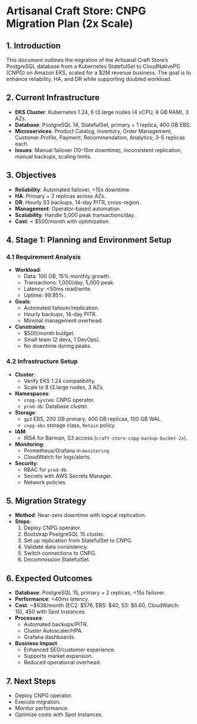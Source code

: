 # Artisanal Craft Store: CNPG Migration Plan (2x Scale)

## 1. Introduction
This document outlines the migration of the Artisanal Craft Store’s PostgreSQL database from a Kubernetes StatefulSet to CloudNativePG (CNPG) on Amazon EKS, scaled for a $2M revenue business. The goal is to enhance reliability, HA, and DR while supporting doubled workload.

## 2. Current Infrastructure
- **EKS Cluster**: Kubernetes 1.24, 6 t3.large nodes (4 vCPU, 8 GB RAM), 3 AZs.
- **Database**: PostgreSQL 14, StatefulSet, primary + 1 replica, 400 GB EBS.
- **Microservices**: Product Catalog, Inventory, Order Management, Customer Profile, Payment, Recommendation, Analytics; 3–5 replicas each.
- **Issues**: Manual failover (10–15m downtime), inconsistent replication, manual backups, scaling limits.

## 3. Objectives
- **Reliability**: Automated failover, <15s downtime.
- **HA**: Primary + 2 replicas across AZs.
- **DR**: Hourly S3 backups, 14-day PITR, cross-region.
- **Management**: Operator-based automation.
- **Scalability**: Handle 5,000 peak transactions/day.
- **Cost**: < $500/month with optimization.

## 4. Stage 1: Planning and Environment Setup
### 4.1 Requirement Analysis
- **Workload**:
  - Data: 100 GB, 15% monthly growth.
  - Transactions: 1,000/day, 5,000 peak.
  - Latency: <50ms read/write.
  - Uptime: 99.95%.
- **Goals**:
  - Automated failover/replication.
  - Hourly backups, 14-day PITR.
  - Minimal management overhead.
- **Constraints**:
  - $500/month budget.
  - Small team (2 devs, 1 DevOps).
  - No downtime during peaks.

### 4.2 Infrastructure Setup
- **Cluster**:
  - Verify EKS 1.24 compatibility.
  - Scale to 8 t3.large nodes, 3 AZs.
- **Namespaces**:
  - `cnpg-system`: CNPG operator.
  - `prod-db`: Database cluster.
- **Storage**:
  - `gp3` EBS, 200 GB primary, 400 GB replicas, 100 GB WAL.
  - `cnpg-ebs` storage class, `Retain` policy.
- **IAM**:
  - IRSA for Barman, S3 access (`craft-store-cnpg-backup-bucket-2x`).
- **Monitoring**:
  - Prometheus/Grafana in `monitoring`.
  - CloudWatch for logs/alerts.
- **Security**:
  - RBAC for `prod-db`.
  - Secrets with AWS Secrets Manager.
  - Network policies.

## 5. Migration Strategy
- **Method**: Near-zero downtime with logical replication.
- **Steps**:
  1. Deploy CNPG operator.
  2. Bootstrap PostgreSQL 15 cluster.
  3. Set up replication from StatefulSet to CNPG.
  4. Validate data consistency.
  5. Switch connections to CNPG.
  6. Decommission StatefulSet.

## 6. Expected Outcomes
- **Database**: PostgreSQL 15, primary + 2 replicas, <15s failover.
- **Performance**: <40ms latency.
- **Cost**: ~$638/month (EC2: $576, EBS: $40, S3: $6.60, CloudWatch: $15), ~$450 with Spot Instances.
- **Processes**:
  - Automated backups/PITR.
  - Cluster Autoscaler/HPA.
  - Grafana dashboards.
- **Business Impact**:
  - Enhanced SEO/customer experience.
  - Supports market expansion.
  - Reduced operational overhead.

## 7. Next Steps
- Deploy CNPG operator.
- Execute migration.
- Monitor performance.
- Optimize costs with Spot Instances.